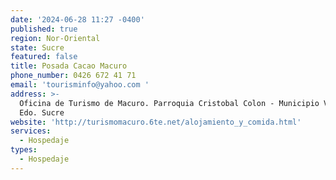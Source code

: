 ```yaml
---
date: '2024-06-28 11:27 -0400'
published: true
region: Nor-Oriental
state: Sucre
featured: false
title: Posada Cacao Macuro
phone_number: 0426 672 41 71
email: 'tourisminfo@yahoo.com '
address: >-
  Oficina de Turismo de Macuro. Parroquia Cristobal Colon - Municipio Valdez -
  Edo. Sucre
website: 'http://turismomacuro.6te.net/alojamiento_y_comida.html'
services:
  - Hospedaje
types:
  - Hospedaje
---
```


